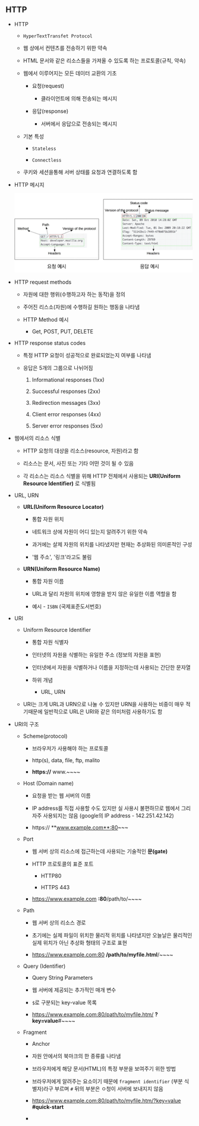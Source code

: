 ## HTTP

* HTTP
  
  * `HyperTextTransfet Protocol`
  
  * 웹 상에서 컨텐츠를 전송하기 위한 약속
  
  * HTML 문서와 같은 리소스들을 가져올 수 있도록 하는 프로토콜(규칙, 약속)
  
  * 웹에서 이루어지는 모든 데이터 교환의 기초
    
    * 요청(request)
      
      * 클라이언트에 의해 전송되는 메시지
    
    * 응답(response)
      
      * 서버에서 응답으로 전송되는 메시지
  
  * 기본 특성
    
    * `Stateless`
    
    * `Connectless`
  
  * 쿠키와 세션을통해 서버  상태를 요청과 연결하도록 함

* HTTP 메시지
  
  ![](assets/2022-06-30-22-00-30-image.png)

* HTTP request methods
  
  * 자원에 대한 행위(수행하고자 하는 동작)을 정의
  
  * 주어진 리스소(자원)에 수행하길 원하는 행동을 나타냄
  
  * HTTP Method 예시
    
    * Get, POST, PUT, DELETE

* HTTP response status codes
  
  * 특정 HTTP 요청이 성공적으로 완료되었는지 여부를 나타냄
  
  * 응답은 5개의 그룹으로 나뉘어짐
    
    1. Informational responses (1xx)
    
    2. Successful responses (2xx)
    
    3. Redirection messages (3xx)
    
    4. Client error responses (4xx)
    
    5. Server error responses (5xx)

* 웹에서의 리소스 식별
  
  * HTTP 요청의 대상을 리소스(resource, 자원)라고 함
  
  * 리소스는 문서, 사진 또는 기타 어떤 것이 될 수 있음
  
  * 각 리소스는 리소스 식별을 위해 HTTP 전체에서 사용되는 **URI(Uniform Resource Identifier)** 로 식별됨

* URL, URN
  
  * **URL(Uniform Resource Locator)**
    
    * 통합 자원 위치
    
    * 네트워크 상에 자원이 어디 있는지 알려주기 위한 약속
    
    * 과거에는 살제 자원의 위치를 나타냈지만 현재는 추상화된 의미론적인 구성
    
    * '웹 주소', '링크'라고도 불림
  
  * **URN(Uniform Resource Name)**
    
    * 통합 자원 이름
    
    * URL과 달리 자원의 위치에 영향을 받지 않은 유일한 이름 역할을 함
    
    * 예시 - `ISBN` (국제표준도서번호)

* URI
  
  * Uniform Resource Identifier
    
    * 통합 자원 식별자
    
    * 인터넷의 자원을 식별하는 유일한 주소 (정보의 자원을 표현)
    
    * 인터넷에서 자원을 식별하거나 이름을 지정하는데 사용되는 간단한 문자열
    
    * 하위 개념
      
      * URL, URN
  
  * URI는 크게 URL과 URN으로 나눌 수 있지만 URN을 사용하는 비중이 매우 적기때문에 일반적으로 URL은 URI와 같은 의미처럼 사용하기도 함

* URI의 구조
  
  * Scheme(protocol)
    
    * 브라우저가 사용해야 하는 프로토콜
    
    * http(s), data, file, ftp, malito
    
    * **https://** www.~~~~
  
  * Host (Domain name)
    
    * 요청을 받는 웹 서버의 이름
    
    * IP address를 직접 사용할 수도 있지만 실 사용시 불편하므로 웹에서 그리 자주 사용되지는 않음 (google의 IP address - 142.251.42.142)
    
    * https:// **www.example.com**:80~~~
  
  * Port
    
    * 웹 서버 상의 리소스에 접근하는데 사용되는 기술적인 **문(gate)**
    
    * HTTP 프로토콜의 표준 포트
      
      * HTTP80
      
      * HTTPS 443
    
    * https://www.example.com **:80**/path/to/~~~~
  
  * Path
    
    * 웹 서버 상의 리소스 경로
    
    * 초기에는 실제 파일이 위치한 물리적 위치를 나타냈지만 오늘날은 물리적인 실제 위치가 아닌 추상화 형태의 구조로 표현
    
    * https://www.example.com:80 **/path/to/myfile.html**/~~~~
  
  * Query (Identifier)
    
    * Query String Parameters
    
    * 웹 서버에 제공되는 추가적인 매개 변수
    
    * `$`로 구분되는 key-value 목록
    
    * https://www.example.com:80/path/to/myfile.htm/ **?key=value**#~~~~
  
  * Fragment
    
    * Anchor
    
    * 자원 안에서의 북마크의 한 종류를 나타냄
    
    * 브라우저에게 해당 문서(HTML)의 특정 부분을 보여주기 위한 방법
    
    * 브라우저에게 알려주는 요소이기 때문에 `fragment identifier` (부분 식별자)라구 부르며 `#` 뒤의 부분은 ㅇ청이 서버에 보내지지 않음
    
    * https://www.example.com:80/path/to/myfile.htm/?key=value **#quick-start**
    
    * 

